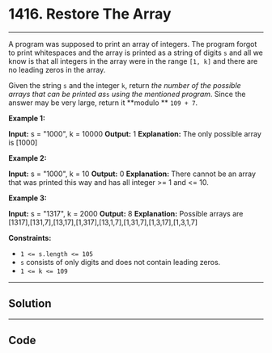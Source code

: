 # 1416. Restore The Array

---

A program was supposed to print an array of integers. The program forgot to print whitespaces and the array is printed as a string of digits `s` and all we know is that all integers in the array were in the range `[1, k]` and there are no leading zeros in the array.

Given the string `s` and the integer `k`, return _the number of the possible arrays that can be printed as_`s` _using the mentioned program_. Since the answer may be very large, return it **modulo ** `109 + 7`.

 

**Example 1:**


**Input:** s = "1000", k = 10000
**Output:** 1
**Explanation:** The only possible array is [1000]


**Example 2:**


**Input:** s = "1000", k = 10
**Output:** 0
**Explanation:** There cannot be an array that was printed this way and has all integer >= 1 and <= 10.


**Example 3:**


**Input:** s = "1317", k = 2000
**Output:** 8
**Explanation:** Possible arrays are [1317],[131,7],[13,17],[1,317],[13,1,7],[1,31,7],[1,3,17],[1,3,1,7]


 

**Constraints:**

  * `1 <= s.length <= 105`
  * `s` consists of only digits and does not contain leading zeros.
  * `1 <= k <= 109`

---

## Solution



---

## Code
```python


```